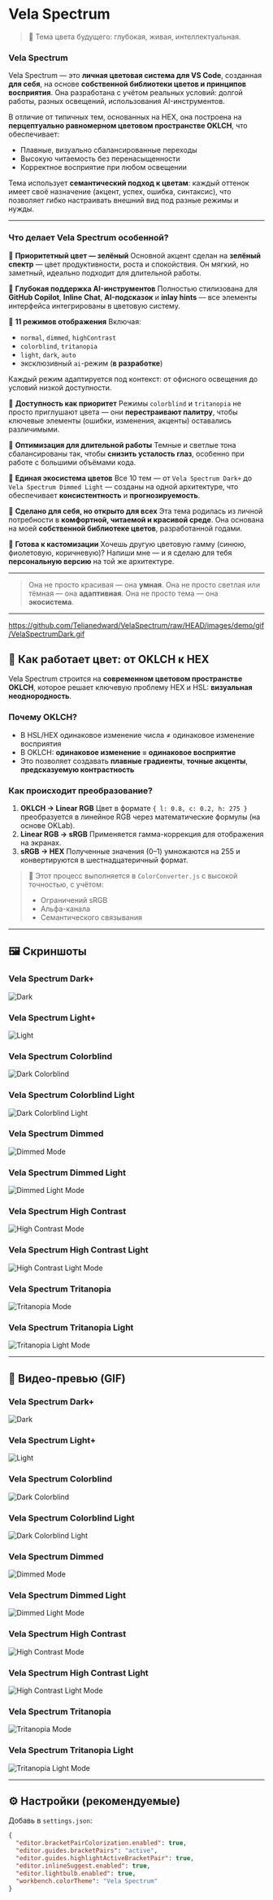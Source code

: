 # Vela Spectrum

> 🌌 Тема цвета будущего: глубокая, живая, интеллектуальная.

### Vela Spectrum

Vela Spectrum — это **личная цветовая система для VS Code**, созданная **для себя**, на основе **собственной библиотеки цветов и принципов восприятия**. Она разработана с учётом реальных условий: долгой работы, разных освещений, использования AI-инструментов.

В отличие от типичных тем, основанных на HEX, она построена на **перцептуально равномерном цветовом пространстве OKLCH**, что обеспечивает:
- Плавные, визуально сбалансированные переходы
- Высокую читаемость без перенасыщенности
- Корректное восприятие при любом освещении

Тема использует **семантический подход к цветам**: каждый оттенок имеет своё назначение (акцент, успех, ошибка, синтаксис), что позволяет гибко настраивать внешний вид под разные режимы и нужды.

---

### Что делает Vela Spectrum особенной?

🔹 **Приоритетный цвет — зелёный**
Основной акцент сделан на **зелёный спектр** — цвет продуктивности, роста и спокойствия. Он мягкий, но заметный, идеально подходит для длительной работы.

🔹 **Глубокая поддержка AI-инструментов**
Полностью стилизована для **GitHub Copilot**, **Inline Chat**, **AI-подсказок** и **inlay hints** — все элементы интерфейса интегрированы в цветовую систему.

🔹 **11 режимов отображения**
Включая:
- `normal`, `dimmed`, `highContrast`
- `colorblind`, `tritanopia`
- `light`, `dark`, `auto`
- эксклюзивный `ai`-режим (**в разработке**)

Каждый режим адаптируется под контекст: от офисного освещения до условий низкой доступности.

🔹 **Доступность как приоритет**
Режимы `colorblind` и `tritanopia` не просто приглушают цвета — они **перестраивают палитру**, чтобы ключевые элементы (ошибки, изменения, акценты) оставались различимыми.

🔹 **Оптимизация для длительной работы**
Темные и светлые тона сбалансированы так, чтобы **снизить усталость глаз**, особенно при работе с большими объёмами кода.

🔹 **Единая экосистема цветов**
Все 10 тем — от `Vela Spectrum Dark+` до `Vela Spectrum Dimmed Light` — созданы на одной архитектуре, что обеспечивает **консистентность** и **прогнозируемость**.

🔹 **Сделано для себя, но открыто для всех**
Эта тема родилась из личной потребности в **комфортной, читаемой и красивой среде**. Она основана на моей **собственной библиотеке цветов**, разработанной годами.

🔹 **Готова к кастомизации**
Хочешь другую цветовую гамму (синюю, фиолетовую, коричневую)? Напиши мне — и я сделаю для тебя **персональную версию** на той же архитектуре.

---

> Она не просто красивая — она **умная**.
> Она не просто светлая или тёмная — она **адаптивная**.
> Она не просто тема — она **экосистема**.

---
https://github.com/Telianedward/VelaSpectrum/raw/HEAD/images/demo/gif/VelaSpectrumDark.gif
## 🔬 Как работает цвет: от OKLCH к HEX

Vela Spectrum строится на **современном цветовом пространстве OKLCH**, которое решает ключевую проблему HEX и HSL: **визуальная неоднородность**.

### Почему OKLCH?

- В HSL/HEX одинаковое изменение числа ≠ одинаковое изменение восприятия
- В OKLCH: **одинаковое изменение = одинаковое восприятие**
- Это позволяет создавать **плавные градиенты**, **точные акценты**, **предсказуемую контрастность**

### Как происходит преобразование?

1. **OKLCH → Linear RGB**
   Цвет в формате `{ l: 0.8, c: 0.2, h: 275 }` преобразуется в линейное RGB через математические формулы (на основе OKLab).
2. **Linear RGB → sRGB**
   Применяется гамма-коррекция для отображения на экранах.
3. **sRGB → HEX**
   Полученные значения (0–1) умножаются на 255 и конвертируются в шестнадцатеричный формат.

> 🔧 Этот процесс выполняется в `ColorConverter.js` с высокой точностью, с учётом:
> - Ограничений sRGB
> - Альфа-канала
> - Семантического связывания

---

## 🖼 Скриншоты

### Vela Spectrum Dark+
![Dark](./images/demo/png/VelaSpectrumDark.png)

### Vela Spectrum Light+
![Light](./images/demo/png/VelaSpectrumLight.png)

### Vela Spectrum Colorblind
![Dark Colorblind](./images/demo/png/VelaSpectrumColorblind.png)

### Vela Spectrum Colorblind Light
![Dark Colorblind Light](./images/demo/png/VelaSpectrumColorblindLight.png)

### Vela Spectrum Dimmed
![Dimmed Mode](./images/demo/png/VelaSpectrumDimmed.png)

### Vela Spectrum Dimmed Light
![Dimmed Light Mode](./images/demo/png/VelaSpectrumDimmedLight.png)

### Vela Spectrum High Contrast
![High Contrast Mode](./images/demo/png/VelaSpectrumHighContrast.png)

### Vela Spectrum High Contrast Light
![High Contrast Light Mode](./images/demo/png/VelaSpectrumHighContrastLight.png)

### Vela Spectrum Tritanopia
![Tritanopia Mode](./images/demo/png/VelaSpectrumTritanopia.png)

### Vela Spectrum Tritanopia Light
![Tritanopia Light Mode](./images/demo/png/VelaSpectrumTritanopiaLight.png)

---

## 🎥 Видео-превью (GIF)

### Vela Spectrum Dark+
![Dark](./images/demo/gif/VelaSpectrumDark.gif)

### Vela Spectrum Light+
![Light](./images/demo/gif/VelaSpectrumLight.gif)

### Vela Spectrum Colorblind
![Dark Colorblind](./images/demo/gif/VelaSpectrumColorblind.gif)

### Vela Spectrum Colorblind Light
![Dark Colorblind Light](./images/demo/gif/VelaSpectrumColorblindLight.gif)

### Vela Spectrum Dimmed
![Dimmed Mode](./images/demo/gif/VelaSpectrumDimmed.gif)

### Vela Spectrum Dimmed Light
![Dimmed Light Mode](./images/demo/gif/VelaSpectrumDimmedLight.gif)

### Vela Spectrum High Contrast
![High Contrast Mode](./images/demo/gif/VelaSpectrumHighContrast.gif)

### Vela Spectrum High Contrast Light
![High Contrast Light Mode](./images/demo/gif/VelaSpectrumHighContrastLight.gif)

### Vela Spectrum Tritanopia
![Tritanopia Mode](./images/demo/gif/VelaSpectrumTritanopia.gif)

### Vela Spectrum Tritanopia Light
![Tritanopia Light Mode](./images/demo/gif/VelaSpectrumTritanopiaLight.gif)

---

## ⚙️ Настройки (рекомендуемые)

Добавь в `settings.json`:

```json
{
  "editor.bracketPairColorization.enabled": true,
  "editor.guides.bracketPairs": "active",
  "editor.guides.highlightActiveBracketPair": true,
  "editor.inlineSuggest.enabled": true,
  "editor.lightbulb.enabled": true,
  "workbench.colorTheme": "Vela Spectrum"
}